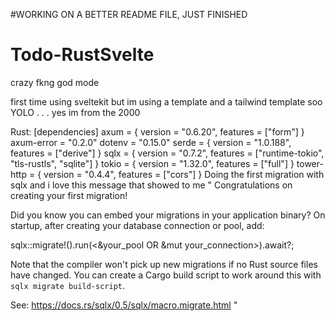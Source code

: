 #WORKING ON A BETTER README FILE, JUST FINISHED


# Todo-RustSvelte
crazy fkng god mode

first time using sveltekit but im using a template and a tailwind template soo YOLO . . .  yes im from the 2000


Rust: 
[dependencies]
    axum = { version = "0.6.20", features = ["form"] }
    axum-error = "0.2.0"
    dotenv = "0.15.0"
    serde = { version = "1.0.188", features = ["derive"] }
    sqlx = { version = "0.7.2", features = ["runtime-tokio", "tls-rustls", "sqlite"] }
    tokio = { version = "1.32.0", features = ["full"] }
    tower-http = { version = "0.4.4", features = ["cors"] }
Doing the first migration with sqlx and i love this message that showed to me
    "
Congratulations on creating your first migration!

Did you know you can embed your migrations in your application binary?
On startup, after creating your database connection or pool, add:

sqlx::migrate!().run(<&your_pool OR &mut your_connection>).await?;

Note that the compiler won't pick up new migrations if no Rust source files have changed.
You can create a Cargo build script to work around this with `sqlx migrate build-script`.

See: https://docs.rs/sqlx/0.5/sqlx/macro.migrate.html
"